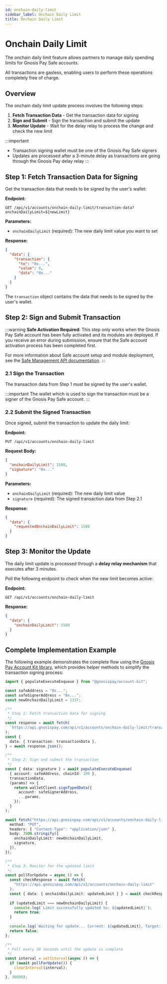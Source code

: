 ```yaml
---
id: onchain-daily-limit
sidebar_label: Onchain Daily Limit
title: Onchain Daily Limit
---
```


# Onchain Daily Limit

The onchain daily limit feature allows partners to manage daily spending limits for Gnosis Pay Safe accounts. 

All transactions are gasless, enabling users to perform these operations completely free of charge.

## Overview

The onchain daily limit update process involves the following steps:

1. **Fetch Transaction Data** - Get the transaction data for signing
2. **Sign and Submit** - Sign the transaction and submit the update
3. **Monitor Update** - Wait for the delay relay to process the change and check the new limit

:::important
- Transaction signing wallet must be one of the Gnosis Pay Safe signers
- Updates are processed after a 3-minute delay as transactions are going through the Gnosis Pay delay relay
:::

## Step 1: Fetch Transaction Data for Signing

Get the transaction data that needs to be signed by the user's wallet:

**Endpoint:**
```http
GET /api/v1/accounts/onchain-daily-limit/transaction-data?onchainDailyLimit=${newLimit}
```

**Parameters:**
- `onchainDailyLimit` (required): The new daily limit value you want to set

**Response:**
```json
{
  "data": {
    "transaction": {
      "to": "0x...",
      "value": 0,
      "data": "0x..."
    }
  }
}
```

The `transaction` object contains the data that needs to be signed by the user's wallet.

## Step 2: Sign and Submit Transaction

:::warning
**Safe Activation Required**: This step only works when the Gnosis Pay Safe account has been fully activated and its modules are deployed. If you receive an error during submission, ensure that the Safe account activation process has been completed first.

For more information about Safe account setup and module deployment, see the [Safe Management API documentation](https://docs.gnosispay.com/api-reference/deploy-safe-modules-with-a-user-signature).
:::

### 2.1 Sign the Transaction

The transaction data from Step 1 must be signed by the user's wallet. 

:::important
The wallet which is used to sign the transaction must be a signer of the Gnosis Pay Safe account.
:::

### 2.2 Submit the Signed Transaction

Once signed, submit the transaction to update the daily limit:

**Endpoint:**
```http
PUT /api/v1/accounts/onchain-daily-limit
```

**Request Body:**
```json
{
  "onchainDailyLimit": 1500,
  "signature": "0x..."
}
```

**Parameters:**
- `onchainDailyLimit` (required): The new daily limit value
- `signature` (required): The signed transaction data from Step 2.1

**Response:**
```json
{
  "data": {
    "requestedOnchainDailyLimit": 1500
  }
}
```

## Step 3: Monitor the Update

The daily limit update is processed through a **delay relay mechanism** that executes after 3 minutes.

Poll the following endpoint to check when the new limit becomes active:

**Endpoint:**
```http
GET /api/v1/accounts/onchain-daily-limit
```

**Response:**
```json
{
  "data": {
    "onchainDailyLimit": 1500
  }
}
```

## Complete Implementation Example

The following example demonstrates the complete flow using the [Gnosis Pay Account Kit library](https://github.com/gnosispay/account-kit), which provides helper methods to simplify the transaction signing process:

```typescript
import { populateExecuteEnqueue } from "@gnosispay/account-kit";

const safeAddress = "0x...";
const safeSignerAddress = "0x...";
const newOnchainDailyLimit = 1337;

/**
 * Step 1: Fetch transaction data for signing
 */
const response = await fetch(
  `https://api.gnosispay.com/api/v1/accounts/onchain-daily-limit/transaction-data?onchainDailyLimit=${newOnchainDailyLimit}`
);
const {
  data: { transaction: transactionData },
} = await response.json();

/**
 * Step 2: Sign and submit the transaction
 */
const { data: signature } = await populateExecuteEnqueue(
  { account: safeAddress, chainId: 100 },
  transactionData,
  (params) => {
    return walletClient.signTypedData({
      account: safeSignerAddress,
      ...params,
    });
  }
);

await fetch("https://api.gnosispay.com/api/v1/accounts/onchain-daily-limit", {
  method: "PUT",
  headers: { "Content-Type": "application/json" },
  body: JSON.stringify({
    onchainDailyLimit: newOnchainDailyLimit,
    signature,
  }),
});

/**
 * Step 3: Monitor for the updated limit
 */
const pollForUpdate = async () => {
  const checkResponse = await fetch(
    "https://api.gnosispay.com/api/v1/accounts/onchain-daily-limit"
  );
  const { data: { onchainDailyLimit: updatedLimit } } = await checkResponse.json();
  
  if (updatedLimit === newOnchainDailyLimit) {
    console.log(`Limit successfully updated to: ${updatedLimit}`);
    return true;
  }
  
  console.log(`Waiting for update... Current: ${updatedLimit}, Target: ${newOnchainDailyLimit}`);
  return false;
};

/**
 * Poll every 30 seconds until the update is complete
 */
const interval = setInterval(async () => {
  if (await pollForUpdate()) {
    clearInterval(interval);
  }
}, 30000);
```